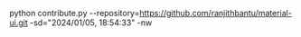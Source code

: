 python contribute.py --repository=https://github.com/ranjithbantu/material-ui.git -sd="2024/01/05, 18:54:33" -nw